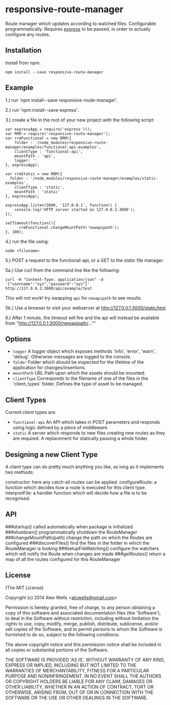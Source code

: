 # responsive-route-manager

Route manager which updates according to watched files. Configurable programmatically. Requires [express](https://github.com/strongloop/express) to be passed, in order to actually configure any routes.

## Installation

Install from npm:

    npm install --save responsive-route-manager

## Example

1.) run 'npm install--save responsive-route-manager'.

2.) run 'npm install--save express'.

3.) create a file in the root of your new project with the following script:

    var expressApp = require('express')();
    var RRM = require('responsive-route-manager');
    var rrmFunctional = new RRM({
        folder : '/node_modules/responsive-route-manager/examples/functional-api-examples',
        clientType : 'functional-api',
        mountPath : 'api',
        logger: ''
    }, expressApp);

    var rrmStatic = new RRM({
      folder : '/node_modules/responsive-route-manager/examples/static-examples',
        clientType : 'static',
        mountPath : 'static'
    }, expressApp);

    expressApp.listen(3000, '127.0.0.1', function() {
        console.log('HTTP server started on 127.0.0.1:3000');
    });

    setTimeout(function(){
          rrmFunctional.changeMountPath('newapipath');
    }, 100);


4.) run the file using:

    node <filename>

5.) POST a request to the functional-api, or a GET to the static file manager.

5a.) Use curl from the command line like the following:

    curl -H "Content-Type: application/json" -d '{"username":"xyz","password":"xyz"}' http://127.0.0.1:3000/api/example/test

This will not work! try swapping `api` for `newapipath` to see results.

5b.) Use a browser to visit your webserver at http://127.0.0.1:3000/static/test

6.) After 1 minute, the timeout will fire and the api will instead be available from "http://127.0.0.1:3000/newapipath/...""

## Options

  - `logger` A logger object which exposes methods 'info', 'error', 'warn', 'debug'. Otherwise messages are logged to the console.
  - `folder` Folder which should be inspected for the lifetime of the application for changes/insertions.
  - `mountPath` URL Path upon which the assets should be mounted.
  - `clientType` Corresponds to the filename of one of the files in the 'client_types' folder. Defines the type of asset to be managed.

## Client Types  

Current client types are:

  - `functional-api` An API which takes in POST parameters and responds using logic defined by a piece of middleware.
  - `static` A server which responds to new files creating new routes as they are required. A replacement for statically passing a whole folder.

## Designing a new Client Type

A client type can do pretty much anything you like, as long as it implements two methods:

constructor: here any catch-all routes can be applied.
configureRoute: a function which decides how a route is executed for this client type.
interpretFile: a handler function which will decide how a file is to be recognised.

## API

###startup()
called automatically when package is initialized
###shutdown()
programmatically shutdown the RouteManager
###changeMountPath(path)
change the path on which the Routes are configured
###discoverFiles()
find the files in the folder in which the RouteManager is looking
###setupFileWatching()
configure the watchers which will notify the Route when changes are made
###getRoutes()
return a map of all the routes configured for this RouteManager

## License

(The MIT License)

Copyright (c) 2014 Alex Wells &lt;atcwells@gmail.com&gt;

Permission is hereby granted, free of charge, to any person obtaining
a copy of this software and associated documentation files (the
'Software'), to deal in the Software without restriction, including
without limitation the rights to use, copy, modify, merge, publish,
distribute, sublicense, and/or sell copies of the Software, and to
permit persons to whom the Software is furnished to do so, subject to
the following conditions:

The above copyright notice and this permission notice shall be
included in all copies or substantial portions of the Software.

THE SOFTWARE IS PROVIDED 'AS IS', WITHOUT WARRANTY OF ANY KIND,
EXPRESS OR IMPLIED, INCLUDING BUT NOT LIMITED TO THE WARRANTIES OF
MERCHANTABILITY, FITNESS FOR A PARTICULAR PURPOSE AND NONINFRINGEMENT.
IN NO EVENT SHALL THE AUTHORS OR COPYRIGHT HOLDERS BE LIABLE FOR ANY
CLAIM, DAMAGES OR OTHER LIABILITY, WHETHER IN AN ACTION OF CONTRACT,
TORT OR OTHERWISE, ARISING FROM, OUT OF OR IN CONNECTION WITH THE
SOFTWARE OR THE USE OR OTHER DEALINGS IN THE SOFTWARE.
